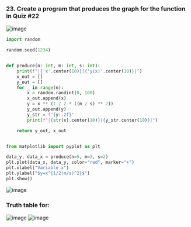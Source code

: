 ### 23. Create a program that produces the graph for the function in Quiz #22  
![image](https://user-images.githubusercontent.com/89135778/203800425-5b3fd358-2b6d-4e69-91d8-88c818a9da01.png)

```.py
import random

random.seed(1234)


def produce(n: int, m: int, s: int):
    print(f"|{'x'.center(10)}|{'y(x)'.center(10)}|")
    x_out = []
    y_out = []
    for _ in range(n):
        x = random.randint(0, 100)
        x_out.append(x)
        y = x ** (1 / 2 * ((m / s) ** 2))
        y_out.append(y)
        y_str = f"{y:.2f}"
        print(f"|{str(x).center(10)}|{y_str.center(10)}|")

    return y_out, x_out


from matplotlib import pyplot as plt

data_y, data_x = produce(n=5, m=3, s=2)
plt.plot(data_x, data_y, color="red", marker="+")
plt.xlabel("Variable x")
plt.ylabel("$y=x^{1/2(m/s)^2}$")
plt.show()
```
![image](https://user-images.githubusercontent.com/89135778/203800228-23209f26-bba4-49c5-835d-b47a8ba89dd8.png)

### Truth table for:
![image](https://user-images.githubusercontent.com/89135778/203800558-8f317ff9-7a08-4870-92e9-92a01c88ca8a.png)
![image](https://user-images.githubusercontent.com/89135778/203800634-d66130a9-d9a4-46d2-814a-7a14bcc3dc6f.png)
